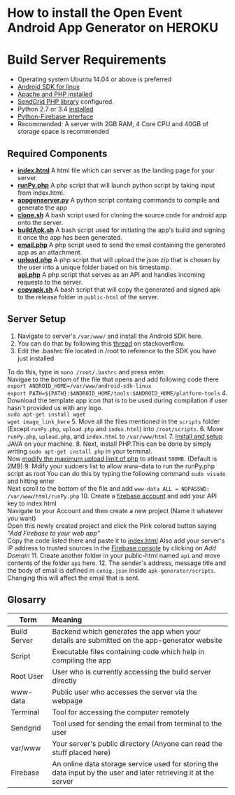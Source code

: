 # How to install the Open Event Android App Generator on HEROKU

# Build Server Requirements

- Operating system Ubuntu 14.04 or above is preferred
- [Android SDK for linux](http://stackoverflow.com/a/19416222/5471095)
- [Apache and PHP installed](https://www.digitalocean.com/community/tutorials/how-to-install-linux-apache-mysql-php-lamp-stack-on-ubuntu)
- [SendGrid PHP library](https://github.com/sendgrid/sendgrid-php) configured.
- Python 2.7 or 3.4 [installed](http://askubuntu.com/questions/350751/install-and-run-python-3-at-the-same-time-than-python-2)
- [Python-Firebase interface](https://pypi.python.org/pypi/python-firebase/1.2)
- Recommended: A server with 2GB RAM, 4 Core CPU and 40GB of storage space is recommended<br>

## Required Components

- **[index.html](https://github.com/fossasia/open-event-android/blob/master/apk-generator/index.html)** A html file which can server as the landing page for your server.
- **[runPy.php](https://github.com/fossasia/open-event-android/blob/master/apk-generator/scripts/runPy.php)** A php script that will launch python script by taking input from index.html.
- **[appgenserver.py](https://github.com/fossasia/open-event-android/blob/master/apk-generator/scripts/appgenserver.py)** A python script containg commands to compile and generate the app
- **[clone.sh](https://github.com/fossasia/open-event-android/blob/master/apk-generator/scripts/clone.sh)** A bash script used for cloning the source code for android app onto the server.
- **[buildApk.sh](https://github.com/fossasia/open-event-android/blob/master/apk-generator/scripts/buildApk.sh)** A bash script used for initiating the app's build and signing it once the app has been generated.
- **[email.php](https://github.com/fossasia/open-event-android/blob/master/apk-generator/api/email.sh)** A php script used to send the email containing the generated app as an attachment.
- **[upload.php](https://github.com/fossasia/open-event-android/blob/development/apk-generator/scripts/upload.php)** A php script that will upload the json zip that is chosen by the user into a unique folder based on his timestamp.<br>
  **[api.php](https://github.com/fossasia/open-event-android/blob/development/apk-generator/api/api.php)** A php script that serves as an API and handles incoming requests to the server.
- **[copyapk.sh](https://github.com/fossasia/open-event-android/blob/development/apk-generator/scripts/copyApk.sh)** A bash script that will copy the generated and signed apk to the release folder in `public-html` of the server.

## Server Setup

1. Navigate to server's `/var/www/` and install the Android SDK here.
2. You can do that by following this [thread](http://stackoverflow.com/questions/17963508/how-to-install-android-sdk-build-tools-on-the-command-line/) on stackoverflow.
3. Edit the .bashrc file located in /root to reference to the SDK you have just installed

  To do this, type in `nano /root/.bashrc` and press enter.<br>
  Navigae to the bottom of the file that opens and add following code there<br>
  `export ANDROID_HOME=/var/www/android-sdk-linux`<br>
  `export PATH=${PATH}:$ANDROID_HOME/tools:$ANDROID_HOME/platform-tools`
4. Download the template app icon that is to be used during compilation if user hasn't provided us with any logo.<br>
  `sudo apt-get install wget`<br>
  `wget image_link_here`
5. Move all the files mentioned in the `scripts` folder (Except `runPy.php`, `upload.php` and `index.html`) into `/root/scripts`.
6. Move `runPy.php`, `upload.php`, and `index.html` to `/var/www/html`
7. [Install and setup](https://www.digitalocean.com/community/tutorials/how-to-install-java-with-apt-get-on-ubuntu-16-04) JAVA on your machine.
8. Next, install PHP.This can be done by simply writing `sudo apt-get install php` in your terminal.<br>
  Now [modify the maximum upload limit of php](http://stackoverflow.com/questions/2184513/php-change-the-maximum-upload-file-size) to atleast `500MB`. (Default is 2MB)
9. Mdify your sudoers list to allow www-data to run the runPy.php script as root You can do this by typing the following command `sudo visudo` and hitting enter<br>
  Next scroll to the bottom of the file and add `www-data ALL = NOPASSWD: /var/www/html/runPy.php`
10. Create a [firebase account](firebase.google.com) and add your API key to index.html<br>
  Navigate to your Account and then create a new project (Name it whatever you want)<br>
  Open this newly created project and click the Pink colored button saying _"Add Firebase to your web app"_<br>
  Copy the code listed there and paste it to [index.html](https://github.com/fossasia/open-event-android/blob/master/apk-generator/index.html#L76) Also add your server's IP address to trusted sources in the [Firebase console](https://console.firebase.google.com/project/app-generator/authentication/providers) by clicking on _Add Domain_
11. Create another folder in your public-html named `api` and move contents of the folder `api` here.
12. The sender's address, message title and the body of email is defined in `conig.json` inside `apk-generator/scripts`. Changing this will affect the email that is sent.

## Glosarry

Term         | Meaning
------------ | :---------------------------------------------------------------------------------------------------------------
Build Server | Backend which generates the app when your details are submitted on the app-generator website
Script       | Executable files containing code which help in compiling the app
Root User    | User who is currently accessing the build server directly
www-data     | Public user who accesses the server via the webpage
Terminal     | Tool for accessing the computer remotely
Sendgrid     | Tool used for sending the email from terminal to the user
var/www      | Your server's public directory (Anyone can read the stuff placed here)
Firebase     | An online data storage service used for storing the data input by the user and later retrieving it at the server
